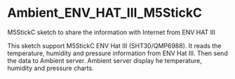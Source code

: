 # Ambient_ENV_HAT_III_M5StickC
M5StickC sketch to share the information with Internet from ENV HAT III

This sketch support M5StickC ENV Hat III (SHT30/QMP6988).
It reads the temperature, humidity and pressure information from ENV Hat III.
Then send the data to Ambient server. Ambient server display he temperature, humidity and pressure charts.
